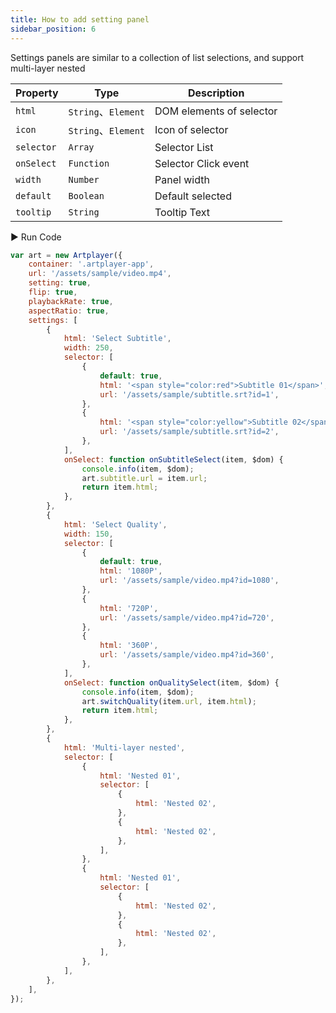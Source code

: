 ```yaml
---
title: How to add setting panel
sidebar_position: 6
---
```


Settings panels are similar to a collection of list selections, and support multi-layer nested

| Property   | Type                | Description              |
| ---------- | ------------------- | ------------------------ |
| `html`     | `String`、`Element` | DOM elements of selector |
| `icon`     | `String`、`Element` | Icon of selector         |
| `selector` | `Array`             | Selector List            |
| `onSelect` | `Function`          | Selector Click event     |
| `width`    | `Number`            | Panel width              |
| `default`  | `Boolean`           | Default selected         |
| `tooltip`  | `String`            | Tooltip Text             |

<div className="run-code">▶ Run Code</div>

```js
var art = new Artplayer({
    container: '.artplayer-app',
    url: '/assets/sample/video.mp4',
    setting: true,
    flip: true,
    playbackRate: true,
    aspectRatio: true,
    settings: [
        {
            html: 'Select Subtitle',
            width: 250,
            selector: [
                {
                    default: true,
                    html: '<span style="color:red">Subtitle 01</span>',
                    url: '/assets/sample/subtitle.srt?id=1',
                },
                {
                    html: '<span style="color:yellow">Subtitle 02</span>',
                    url: '/assets/sample/subtitle.srt?id=2',
                },
            ],
            onSelect: function onSubtitleSelect(item, $dom) {
                console.info(item, $dom);
                art.subtitle.url = item.url;
                return item.html;
            },
        },
        {
            html: 'Select Quality',
            width: 150,
            selector: [
                {
                    default: true,
                    html: '1080P',
                    url: '/assets/sample/video.mp4?id=1080',
                },
                {
                    html: '720P',
                    url: '/assets/sample/video.mp4?id=720',
                },
                {
                    html: '360P',
                    url: '/assets/sample/video.mp4?id=360',
                },
            ],
            onSelect: function onQualitySelect(item, $dom) {
                console.info(item, $dom);
                art.switchQuality(item.url, item.html);
                return item.html;
            },
        },
        {
            html: 'Multi-layer nested',
            selector: [
                {
                    html: 'Nested 01',
                    selector: [
                        {
                            html: 'Nested 02',
                        },
                        {
                            html: 'Nested 02',
                        },
                    ],
                },
                {
                    html: 'Nested 01',
                    selector: [
                        {
                            html: 'Nested 02',
                        },
                        {
                            html: 'Nested 02',
                        },
                    ],
                },
            ],
        },
    ],
});
```
